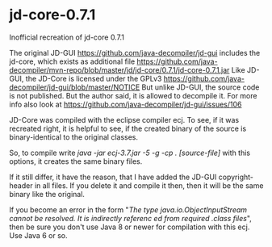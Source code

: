 # jd-core-0.7.1
Inofficial recreation of jd-core 0.7.1

The original JD-GUI https://github.com/java-decompiler/jd-gui includes the jd-core, which exists as additional file https://github.com/java-decompiler/mvn-repo/blob/master/jd/jd-core/0.7.1/jd-core-0.7.1.jar
Like JD-GUI, the JD-Core is licensed under the GPLv3 https://github.com/java-decompiler/jd-gui/blob/master/NOTICE
But unlike JD-GUI, the source code is not published. But the author said, it is allowed to decompile it.
For more info also look at https://github.com/java-decompiler/jd-gui/issues/106

JD-Core was compiled with the eclipse compiler ecj. To see, if it was recreated right, it is helpful to see, if the created binary of the source is binary-identical to the original classes.

So, to compile write
*java -jar ecj-3.7.jar -5 -g -cp . [source-file]*
with this options, it creates the same binary files.

If it still differ, it have the reason, that I have added the JD-GUI copyright-header in all files. If you delete it and compile it then, then it will be the same binary like the original.

If you become an error in the form "*The type java.io.ObjectInputStream cannot be resolved. It is indirectly referenc
ed from required .class files*", then be sure you don't use Java 8 or newer for compilation with this ecj. Use Java 6 or so.
